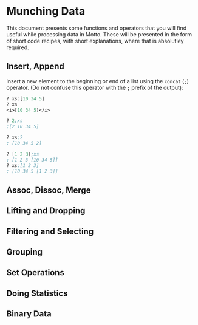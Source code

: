 # Munching Data

This document presents some functions and operators that you will find useful
while processing data in Motto. These will be presented in the form of short
code recipes, with short explanations, where that is absolutley required.

## Insert, Append

Insert a new element to the beginning or end of a list using the `concat` (`;`)
operator. (Do not confuse this operator with the `;` prefix of the output):

```lisp
? xs:[10 34 5]
? xs
<i>[10 34 5]</i>

? 2;xs
;[2 10 34 5]

? xs;2
; [10 34 5 2]

? [1 2 3];xs
; [1 2 3 [10 34 5]]
? xs;[1 2 3]
; [10 34 5 [1 2 3]]
```

## Assoc, Dissoc, Merge

## Lifting and Dropping

## Filtering and Selecting

## Grouping

## Set Operations

## Doing Statistics

## Binary Data
